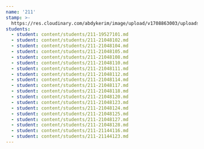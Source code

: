 ```yaml
---
name: '211'
stamp: >-
  https://res.cloudinary.com/abdykerim/image/upload/v1708863003/uploads/image/university-stamp_vojwlq.svg
students:
  - student: content/students/211-19527101.md
  - student: content/students/211-21048102.md
  - student: content/students/211-21048104.md
  - student: content/students/211-21048105.md
  - student: content/students/211-21048108.md
  - student: content/students/211-21048110.md
  - student: content/students/211-21048111.md
  - student: content/students/211-21048112.md
  - student: content/students/211-21048114.md
  - student: content/students/211-21048117.md
  - student: content/students/211-21048118.md
  - student: content/students/211-21048120.md
  - student: content/students/211-21048123.md
  - student: content/students/211-21048124.md
  - student: content/students/211-21048125.md
  - student: content/students/211-21048127.md
  - student: content/students/211-21048128.md
  - student: content/students/211-21144116.md
  - student: content/students/211-21144123.md
---
```


